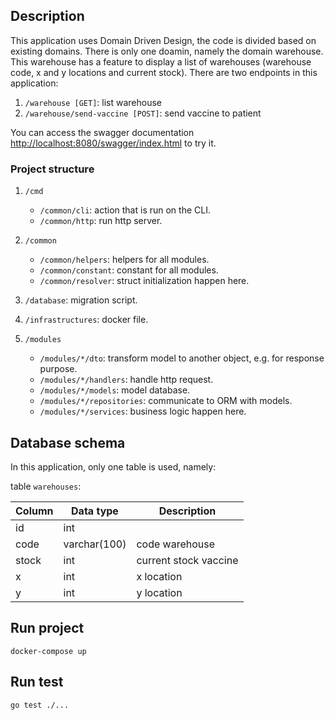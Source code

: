 ## Description
This application uses Domain Driven Design, the code is divided based on existing domains.
There is only one doamin, namely the domain warehouse.
This warehouse has a feature to display a list of warehouses (warehouse code, x and y locations and current stock).
There are two endpoints in this application:
1. `/warehouse [GET]`: list warehouse
2. `/warehouse/send-vaccine [POST]`: send vaccine to patient

You can access the swagger documentation [http://localhost:8080/swagger/index.html](http://localhost:8080/swagger/index.html) to try it. 

### Project structure
1. `/cmd`
    - `/common/cli`: action that is run on the CLI.
    - `/common/http`: run http server.
2. `/common`
    - `/common/helpers`: helpers for all modules.
    - `/common/constant`: constant for all modules.
    - `/common/resolver`: struct initialization happen here.

3. `/database`: migration script.
4. `/infrastructures`: docker file.
5. `/modules`
    - `/modules/*/dto`: transform model to another object, e.g. for response purpose.
    - `/modules/*/handlers`: handle http request.
    - `/modules/*/models`: model database.
    - `/modules/*/repositories`: communicate to ORM with models.
    - `/modules/*/services`: business logic happen here.

## Database schema
In this application, only one table is used, namely:

table `warehouses`:

| Column  | Data type | Description |
|---|---|---|
| id | int |  
| code | varchar(100) | code warehouse |
| stock | int  | current stock vaccine |
| x |  int | x location |
| y | int  | y location |



## Run project
```
docker-compose up
```

## Run test
```
go test ./...
```
